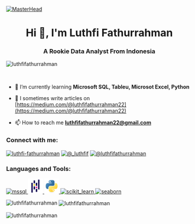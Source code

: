 [![MasterHead](https://repository-images.githubusercontent.com/227755997/3171d680-1d98-11ea-9bfd-51ba32490a41)](https://github.com/luthfifathurrahman)
<h1 align="center">Hi 👋, I'm Luthfi Fathurrahman</h1>
<h3 align="center">A Rookie Data Analyst From Indonesia</h3>

<p align="left"> <img src="https://komarev.com/ghpvc/?username=luthfifathurrahman&label=Profile%20views&color=0e75b6&style=flat" alt="luthfifathurrahman" /> </p>

<p align="left"> <a href="https://twitter.com/" target="blank"><img src="https://img.shields.io/twitter/follow/?logo=twitter&style=for-the-badge" alt="" /></a> </p>

- 🌱 I’m currently learning **Microsoft SQL, Tableu, Microsot Excel, Python**

- 📝 I sometimes write articles on [https://medium.com/@luthfifathurrahman22](https://medium.com/@luthfifathurrahman22)

- 📫 How to reach me **luthfifathurrahman22@gmail.com**

<h3 align="left">Connect with me:</h3>
<p align="left">
<a href="https://linkedin.com/in/luthfi-fathurrahman" target="blank"><img align="center" src="https://raw.githubusercontent.com/rahuldkjain/github-profile-readme-generator/master/src/images/icons/Social/linked-in-alt.svg" alt="luthfi-fathurrahman" height="30" width="40" /></a>
<a href="https://instagram.com/@_luthfif" target="blank"><img align="center" src="https://raw.githubusercontent.com/rahuldkjain/github-profile-readme-generator/master/src/images/icons/Social/instagram.svg" alt="@_luthfif" height="30" width="40" /></a>
<a href="https://medium.com/@luthfifathurrahman" target="blank"><img align="center" src="https://raw.githubusercontent.com/rahuldkjain/github-profile-readme-generator/master/src/images/icons/Social/medium.svg" alt="@luthfifathurrahman" height="30" width="40" /></a>
</p>

<h3 align="left">Languages and Tools:</h3>
<p align="left"> <a href="https://www.microsoft.com/en-us/sql-server" target="_blank" rel="noreferrer"> <img src="https://www.svgrepo.com/show/303229/microsoft-sql-server-logo.svg" alt="mssql" width="40" height="40"/> </a> <a href="https://pandas.pydata.org/" target="_blank" rel="noreferrer"> <img src="https://raw.githubusercontent.com/devicons/devicon/2ae2a900d2f041da66e950e4d48052658d850630/icons/pandas/pandas-original.svg" alt="pandas" width="40" height="40"/> </a> <a href="https://www.python.org" target="_blank" rel="noreferrer"> <img src="https://raw.githubusercontent.com/devicons/devicon/master/icons/python/python-original.svg" alt="python" width="40" height="40"/> </a> <a href="https://scikit-learn.org/" target="_blank" rel="noreferrer"> <img src="https://upload.wikimedia.org/wikipedia/commons/0/05/Scikit_learn_logo_small.svg" alt="scikit_learn" width="40" height="40"/> </a> <a href="https://seaborn.pydata.org/" target="_blank" rel="noreferrer"> <img src="https://seaborn.pydata.org/_images/logo-mark-lightbg.svg" alt="seaborn" width="40" height="40"/> </a> </p>

<p><img align="left" src="https://github-readme-stats.vercel.app/api/top-langs?username=luthfifathurrahman&show_icons=true&locale=en&layout=compact" alt="luthfifathurrahman" /></p>

<p>&nbsp;<img align="center" src="https://github-readme-stats.vercel.app/api?username=luthfifathurrahman&show_icons=true&locale=en" alt="luthfifathurrahman" /></p>

<p><img align="center" src="https://github-readme-streak-stats.herokuapp.com/?user=luthfifathurrahman&" alt="luthfifathurrahman" /></p>
